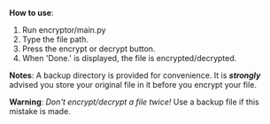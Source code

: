 **How to use**:

1. Run encryptor/main.py
2. Type the file path.
3. Press the encrypt or decrypt button.
4. When 'Done.' is displayed, the file is encrypted/decrypted.

**Notes**:
A backup directory is provided for convenience. It is ***strongly*** advised you store your original file in it before you encrypt your file.

**Warning**:
*Don't encrypt/decrypt a file twice!* Use a backup file if this mistake is made.

